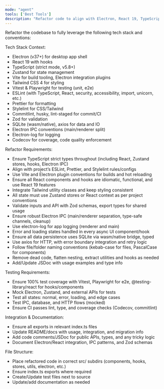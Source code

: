 ```yaml
---
mode: "agent"
tools: ['Best Tools']
description: "Refactor code to align with Electron, React 19, TypeScript, Vite, Zustand, Vitest, Tailwind, and modern linting/testing best practices"
---
```


Refactor the codebase to fully leverage the following tech stack and conventions:

Tech Stack Context:

- Electron (v37+) for desktop app shell
- React 19 with hooks
- TypeScript (strict mode, v5.8+)
- Zustand for state management
- Vite for build tooling, Electron integration plugins
- Tailwind CSS 4 for styling
- Vitest & Playwright for testing (unit, e2e)
- ESLint (with TypeScript, React, security, accessibility, import, unicorn, etc.)
- Prettier for formatting
- Stylelint for CSS/Tailwind
- Commitlint, husky, lint-staged for commit/CI
- Zod for validation
- SQLite (wasm/native), axios for data and IO
- Electron IPC conventions (main/renderer split)
- Electron-log for logging
- Codecov for coverage, code quality enforcement

Refactor Requirements:

- Ensure TypeScript strict types throughout (including React, Zustand stores, hooks, Electron IPC)
- Align with project’s ESLint, Prettier, and Stylelint rules/configs
- Use Vite and Electron plugin conventions for builds and hot reloading
- Ensure all React components and hooks are idiomatic, functional, and use React 19 features
- Integrate Tailwind utility classes and keep styling consistent
- All state must use Zustand stores or React context as per project conventions
- Validate inputs and API with Zod schemas, export types for shared usage
- Ensure robust Electron IPC (main/renderer separation, type-safe channels, cleanup)
- Use electron-log for app logging (renderer and main)
- Error and loading states handled in every async UI component/hook
- Ensure all data persistence uses SQLite via wasm/native bridge, typed
- Use axios for HTTP, with error boundary integration and retry logic
- Follow file/folder naming conventions (kebab-case for files, PascalCase for components)
- Remove dead code, flatten nesting, extract utilities and hooks as needed
- Add/Update JSDoc with usage examples and type info

Testing Requirements:

- Ensure 100% test coverage with Vitest, Playwright for e2e, @testing-library/react for hooks/components
- Mock Electron, Zustand, and external APIs for tests
- Test all states: normal, error, loading, and edge cases
- Test IPC, database, and HTTP flows (mocked)
- Ensure CI passes lint, type, and coverage checks (Codecov, commitlint)

Integration & Documentation:

- Ensure all exports in relevant index.ts files
- Update README/docs with usage, integration, and migration info
- Add code comments/JSDoc for public APIs, types, and any tricky logic
- Document Electron/React integration, IPC patterns, and Zod schemas

File Structure:

- Place refactored code in correct src/ subdirs (components, hooks, stores, utils, electron, etc.)
- Ensure index.ts exports where required
- Create/Update test files next to source
- Update/add documentation as needed
